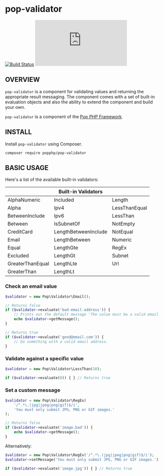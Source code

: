 pop-validator
=============

[![Build Status](https://travis-ci.org/popphp/pop-validator.svg?branch=master)](https://travis-ci.org/popphp/pop-validator)
[![Coverage Status](http://cc.popphp.org/coverage.php?comp=pop-validator)](http://cc.popphp.org/pop-validator/)

OVERVIEW
--------
`pop-validator` is a component for validating values and returning the appropriate result messaging.
The component comes with a set of built-in evaluation objects and also the ability to extend the
component and build your own.

`pop-validator` is a component of the [Pop PHP Framework](http://www.popphp.org/).

INSTALL
-------

Install `pop-validator` using Composer.

    composer require popphp/pop-validator

BASIC USAGE
-----------

Here's a list of the available built-in validators:

|                   | Built-in Validators  |               |
|-------------------|----------------------|---------------|
| AlphaNumeric      | Included             | Length        |
| Alpha             | Ipv4                 | LessThanEqual |
| BetweenInclude    | Ipv6                 | LessThan      |
| Between           | IsSubnetOf           | NotEmpty      |
| CreditCard        | LengthBetweenInclude | NotEqual      |
| Email             | LengthBetween        | Numeric       |
| Equal             | LengthGte            | RegEx         |
| Excluded          | LengthGt             | Subnet        |
| GreaterThanEqual  | LengthLte            | Url           |
| GreaterThan       | LengthLt             |               |

### Check an email value

```php
$validator = new Pop\Validator\Email();

// Returns false
if ($validator->evaluate('bad-email-address')) {
    // Prints out the default message 'The value must be a valid email format.'
    echo $validator->getMessage();
}

// Returns true
if ($validator->evaluate('good@email.com')) {
    // Do something with a valid email address.
}
```

### Validate against a specific value

```php
$validator = new Pop\Validator\LessThan(10);

if ($validator->evaluate(8)) { } // Returns true
```

### Set a custom message

```php
$validator = new Pop\Validator\RegEx(
    '/^.*\.(jpg|jpeg|png|gif)$/i',
    'You must only submit JPG, PNG or GIF images.'
);

// Returns false
if ($validator->evaluate('image.bad')) {
    echo $validator->getMessage();
}
```

Alternatively:

```php
$validator = new Pop\Validator\RegEx('/^.*\.(jpg|jpeg|png|gif)$/i');
$validator->setMessage('You must only submit JPG, PNG or GIF images.');

if ($validator->evaluate('image.jpg')) { } // Returns true
```

